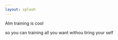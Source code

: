 ```yaml
---
layout: splash
---
```

AIm training is cool

so you can training all you want withou tiring your self
